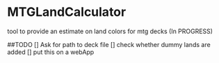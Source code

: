 # MTGLandCalculator
tool to provide an estimate on land colors for mtg decks (In PROGRESS)

##TODO
[] Ask for path to deck file
[] check whether dummy lands are added
[] put this on a webApp
